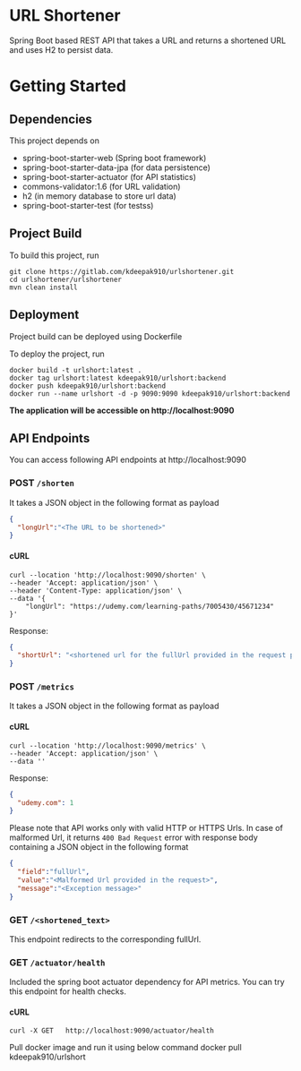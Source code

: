 # URL Shortener

Spring Boot based REST API that takes a URL and returns a shortened URL and uses H2 to persist data.

# Getting Started

## Dependencies

This project depends on 
* spring-boot-starter-web (Spring boot framework)
* spring-boot-starter-data-jpa (for data persistence)
* spring-boot-starter-actuator (for API statistics)
* commons-validator:1.6 (for URL validation)
* h2 (in memory database to store url data)
* spring-boot-starter-test (for testss)

## Project Build 

To build this project, run

```shell script
git clone https://gitlab.com/kdeepak910/urlshortener.git
cd urlshortener/urlshortener
mvn clean install
```

## Deployment

Project build can be deployed using Dockerfile

To deploy the project, run

```shell script
docker build -t urlshort:latest .
docker tag urlshort:latest kdeepak910/urlshort:backend
docker push kdeepak910/urlshort:backend
docker run --name urlshort -d -p 9090:9090 kdeepak910/urlshort:backend
```

**The application will be accessible on http://localhost:9090**

## API Endpoints

You can access following API endpoints at http://localhost:9090

### POST `/shorten`
It takes a JSON object in the following format as payload

```json
{
  "longUrl":"<The URL to be shortened>"
}
```

#### cURL

```shell script
curl --location 'http://localhost:9090/shorten' \
--header 'Accept: application/json' \
--header 'Content-Type: application/json' \
--data '{
    "longUrl": "https://udemy.com/learning-paths/7005430/45671234"
}'
```

Response:

```json
{
  "shortUrl": "<shortened url for the fullUrl provided in the request payload>"
}
```

### POST `/metrics`
It takes a JSON object in the following format as payload

#### cURL

```shell script
curl --location 'http://localhost:9090/metrics' \
--header 'Accept: application/json' \
--data ''
```

Response:

```json
{
  "udemy.com": 1
}
```

Please note that API works only with valid HTTP or HTTPS Urls. In case of malformed Url, it returns `400 Bad Request` error with response body containing a JSON object in the following format

```json
{
  "field":"fullUrl",
  "value":"<Malformed Url provided in the request>",
  "message":"<Exception message>"
}
```

### GET `/<shortened_text>`

This endpoint redirects to the corresponding fullUrl.

### GET `/actuator/health`

Included the spring boot actuator dependency for API metrics. You can try this endpoint for health checks.

#### cURL

```shell script
curl -X GET   http://localhost:9090/actuator/health
```

Pull docker image and run it using below command docker pull kdeepak910/urlshort
